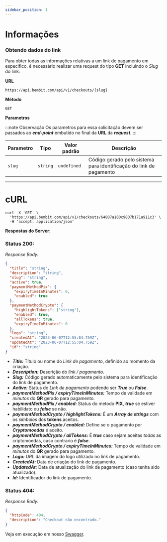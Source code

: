 ```yaml
---
sidebar_position: 1
---
```


# Informações

### Obtendo dados do link

Para obter todas as informações relativas a um link de pagamento em especifico, é necessário realizar uma request do tipo **GET** incluindo o _Slug_ do link:

**URL**

```
https://api.bembit.com/api/v1/checkouts/{slug}
```

**Método**

```
GET
```

**Parametros**

:::note Observação
Os parametros para essa solicitação devem ser passados ao **_end-point_** embutido no final da **URL** da **_request_**.
:::

| Parametro | Tipo     | Valor padrão | Descrição                                                          |
| --------- | -------- | ------------ | ------------------------------------------------------------------ |
| `slug`    | `string` | `undefined`  | Código gerado pelo sistema para identificação do link de pagamento |

---

# cURL

```cURL
curl -X 'GET' \
  'https://api.bembit.com/api/v1/checkouts/64807a180c9807b171a911c3' \
  -H 'accept: application/json'
```

**Respostas do Server:**



### Status 200:

_Response Body:_

```json
{
  "title": "string",
  "description": "string",
  "slug": "string",
  "active": true,
  "paymentMethodPix": {
    "expiryTimeInMinutes": 0,
    "enabled": true
  },
  "paymentMethodCrypto": {
    "highlightTokens": ["string"],
    "enabled": true,
    "allTokens": true,
    "expiryTimeInMinutes": 0
  },
  "logo": "string",
  "createdAt": "2023-06-07T12:55:04.759Z",
  "updatedAt": "2023-06-07T12:55:04.759Z",
  "id": "string"
}
```

- **_Title:_** Título ou nome do _Link de pagamento_, definido ao momento da criação.
- **_Description:_** Descrição do *link / pagamento*.
- **_Slug:_** Código gerado automaticamente pelo sistema para identificação do link de pagamento.
- **_Active:_** Status do _Link de pagamento_ podendo ser ***True*** ou ***False***.
- **_paymentMethodPix / expiryTimeInMinutes:_** Tempo de validade em *minutos* do **QR** gerado para pagamento.
- **_paymentMethodPix / enabled:_** Status do metodo **PIX**, ***true*** se estiver habilidato ou ***false*** se não.
- **_paymentMethodCrypto / highlightTokens:_** É um ***Array de strings*** com os *símbolos* dos **tokens** aceitos.
- **_paymentMethodCrypto / enabled:_** Define se o pagamento por ***Cryptomoedas*** é aceito.
- **_paymentMethodCrypto / allTokens:_** É ***true*** caso sejam aceitas *todas* as criptomoedas, caso contrario é ***false***.
- **_paymentMethodCrypto / expiryTimeInMinutes:_** Tempo de validade em *minutos* do **QR** gerado para pagamento.
- **_Logo:_** *URL* da imagem do logo utilizado no link de pagamento.
- **_CreatedAt:_** Data de criação do link de pagamento.
- **_UpdatedAt:_** Data de atualização do link de pagamento (caso tenha sido atualizado).
- **_Id:_** Identificador do link de pagamento.

### Status 404:

_Response Body:_

```json
{
  "httpCode": 404,
  "description": "Checkout não encontrado."
}
```


Veja em execução em nosso [Swagger](https://api.bembit.com/docs/#/BemPix/get_client_balance).
